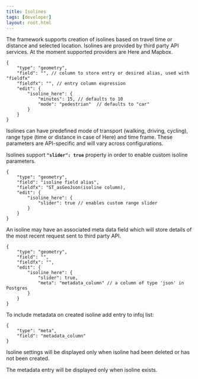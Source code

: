 ```yaml
---
title: Isolines
tags: [developer]
layout: root.html
---
```


The framework supports creation of isolines based on travel time or distance and selected location.
Isolines are provided by third party API services.
At the moment supported providers are Here and Mapbox.

```text
{
	"type": "geometry",
	"field": "", // column to store entry or desired alias, used with "fieldfx"
	"fieldfx": "", // entry column expression
	"edit": {
	    "isoline_here": {
	        "minutes": 15, // defaults to 10
	        "mode": "pedestrian"  // defaults to "car"
	    }
    }
}
```

Isolines can have predefined mode of transport (walking, driving, cycling), range type (time or distance in case of Here) and time frame. These parameters are API-specific and will vary across configurations.

Isolines support **`"slider": true`** property in order to enable custom isoline parameters. 

```text
{
	"type": "geometry",
	"field": "isoline field alias",
	"fieldfx": "ST_asGeoJson(isoline column),
	"edit": {
	    "isoline_here": {
	        "slider": true // enables custom range slider
	    }
    }
}
```

An isoline may have an associated meta data field which will store details of the most recent request sent to third party API.

```text
{
	"type": "geometry",
	"field": "",
	"fieldfx": "",
	"edit": {
	    "isoline_here": {
	        "slider": true,
	        "meta": "metadata_column" // a column of type 'json' in Postgres
	    }
    }
}
```

To include metadata on created isoline add entry to infoj list:

```text
{
	"type": "meta",
	"field": "metadata_column"
}
```

Isoline settings will be displayed only when isoline had been deleted or has not been created.

The metadata entry will be displayed only when isoline exists.
